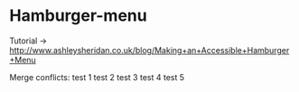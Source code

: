 # Hamburger-menu

Tutorial -> http://www.ashleysheridan.co.uk/blog/Making+an+Accessible+Hamburger+Menu

Merge conflicts:
test 1
test 2
test 3
test 4
test 5
